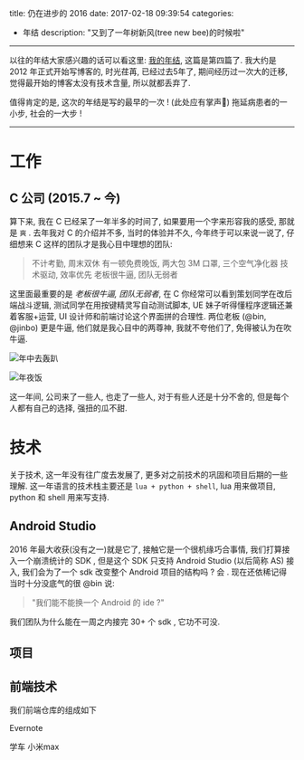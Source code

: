 title: 仍在进步的 2016
date: 2017-02-18 09:39:54
categories:
- 年结
description: "又到了一年树新风(tree new bee)的时候啦"
---

以往的年结大家感兴趣的话可以看这里: [我的年结][1], 这篇是第四篇了. 我大约是 2012 年正式开始写博客的, 时光荏苒, 已经过去5年了, 期间经历过一次大的迁移, 觉得最开始的博客太没有技术含量, 所以就都丢弃了. 

值得肯定的是, 这次的年结是写的最早的一次 ! (此处应有掌声👏) 拖延病患者的一小步, 社会的一大步 !


---

# 工作

## C 公司 (2015.7 ~ 今)

算下来, 我在 C 已经呆了一年半多的时间了, 如果要用一个字来形容我的感受, 那就是 `爽` . 去年我对 C 的介绍并不多, 当时的体验并不久, 今年终于可以来说一说了, 仔细想来 C 这样的团队才是我心目中理想的团队:

> 不计考勤, 周末双休
> 有一顿免费晚饭, 两大包 3M 口罩, 三个空气净化器
> 技术驱动, 效率优先
> 老板很牛逼, 团队无弱者

这里面最重要的是 *老板很牛逼, 团队无弱者*, 在 C 你经常可以看到策划同学在改后端战斗逻辑, 测试同学在用按键精灵写自动测试脚本, UE 妹子听得懂程序逻辑还兼着客服+运营, UI 设计师和前端讨论这个界面拼的合理性. 两位老板 (@bin, @jinbo) 更是牛逼, 他们就是我心目中的两尊神, 我就不夸他们了, 免得被认为在吹牛逼.

![年中去轰趴][3]

![年夜饭][2]

这一年间, 公司来了一些人, 也走了一些人, 对于有些人还是十分不舍的, 但是每个人都有自己的选择, 强扭的瓜不甜. 


# 技术

关于技术, 这一年没有往广度去发展了, 更多对之前技术的巩固和项目后期的一些理解. 这一年语言的技术栈主要还是 `lua + python + shell`, lua 用来做项目, python 和 shell 用来写支持.

## Android Studio

2016 年最大收获(没有之一)就是它了, 接触它是一个很机缘巧合事情, 我们打算接入一个崩溃统计的 SDK , 但是这个 SDK 只支持 Android Studio (以后简称 AS) 接入, 我们会为了一个 sdk 改变整个 Android 项目的结构吗 ? 会 . 现在还依稀记得当时十分没底气的很 @bin 说: 

> "我们能不能换一个 Android 的 ide ?"

我们团队为什么能在一周之内接完 30+ 个 sdk , 它功不可没.

## 项目

## 前端技术

我们前端仓库的组成如下






Evernote

学车
小米max


[1]: http://blog.justbilt.com/categories/%E5%B9%B4%E7%BB%93/
[2]: https://ww3.sinaimg.cn/large/006tNc79ly1fcufg12hhjj30zk0qo0xq.jpg
[3]: https://ww4.sinaimg.cn/large/006tNc79ly1fcufng11glj30zk0qdact.jpg
[4]: http://blog.justbilt.com/categories/quick-cocos2d-x/
[5]: https://ww1.sinaimg.cn/large/006tNc79ly1fcuga2oqb3j30jh0guad0.jpg

